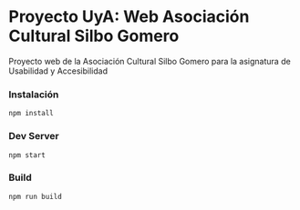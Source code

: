 # Proyecto UyA: Web Asociación Cultural Silbo Gomero
Proyecto web de la Asociación Cultural Silbo Gomero para la asignatura de Usabilidad y Accesibilidad

### Instalación
```
npm install
```

### Dev Server
```
npm start
```

### Build
```
npm run build
```
